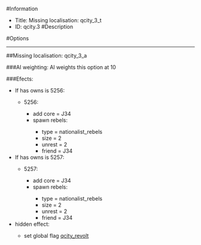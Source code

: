 #Information
 - Title: Missing localisation: qcity_3_t
 - ID: qcity.3
#Description

#Options

___
##Missing localisation: qcity_3_a

###AI weighting:
AI weights this option at 10


###Efects:<ul><li>If has owns is 5256:</li><ul><li>5256:</li><ul><li>add core = J34</li><li>spawn rebels:</li><ul><li>type = nationalist_rebels</li><li>size = 2</li><li>unrest = 2</li><li>friend = J34</li></ul></ul></ul><li>If has owns is 5257:</li><ul><li>5257:</li><ul><li>add core = J34</li><li>spawn rebels:</li><ul><li>type = nationalist_rebels</li><li>size = 2</li><li>unrest = 2</li><li>friend = J34</li></ul></ul></ul><li>hidden effect:</li><ul><li>set global flag [qcity_revolt](../flags/qcity_revolt.md)</li></ul></ul>
